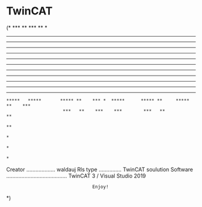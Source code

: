 # TwinCAT

(*
                                  ***          **
                                   ***          **                              *
**                                  **          **                             ***
**                                  **          **                              *
 **    ***    ****                  **          **              **   ****
  **    ***     ***  *    ****      **      *** **      ****     **    ***  * ***
  **     ***     ****    * ***  *   **     *********   * ***  *  **     ****   ***
  **      **      **    *   ****    **    **   ****   *   ****   **      **     **
  **      **      **   **    **     **    **    **   **    **    **      **     *
  **      **      **   **    **     **    **    **   **    **    **      **    *
  **      **      **   **    **     **    **    **   **    **    **      **   ***
  **      **      *    **    **     **    **    **   **    **    **      **    ***
   ******* *******     **    **     **    **    **   **    **     ******* **    ***
    *****   *****       ***** **    *** *  *****      ***** **     *****   **    ***
                         ***   **    ***    ***        ***   **                   **
                                                                                  **
                                                                                  *
                                                                                 *
                                                                                *
                                                                                
                                                                                
 Creator ................... waldauj   Rls type ............... TwinCAT soulution
 Software ........................................ TwinCAT 3 / Visual Studio 2019                                                       
    
    
                                    Enjoy!
*)
